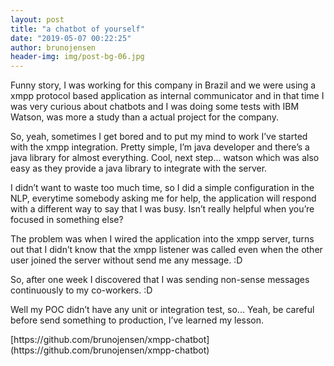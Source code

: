 ```yaml
---
layout: post
title: "a chatbot of yourself"
date: "2019-05-07 00:22:25"
author: brunojensen
header-img: img/post-bg-06.jpg
---
```

<p>Funny story, I was working for this company in Brazil and we were using a xmpp protocol based application as internal communicator and in that time I was very curious about chatbots and I was doing some tests with IBM Watson, was more a study than a actual project for the company.</p>
<p>So, yeah, sometimes I get bored and to put my mind to work I’ve started with the xmpp integration. Pretty simple, I’m java developer and there’s a java library for almost everything. Cool, next step... watson which was also easy as they provide a java library to integrate with the server.</p>
<p>I didn’t want to waste too much time, so I did a simple configuration in the NLP, everytime somebody asking me for help, the application will respond with a different way to say that I was busy. Isn’t really helpful when you’re focused in something else?</p>
<p>The problem was when I wired the application into the xmpp server, turns out that I didn’t know that the xmpp listener was called even when the other user joined the server without send me any message. :D</p>
<p>So, after one week I discovered that I was sending non-sense messages continuously to my co-workers. :D</p>
<p>Well my POC didn’t have any unit or integration test, so... Yeah, be careful before send something to production, I’ve learned my lesson.</p>
[https://github.com/brunojensen/xmpp-chatbot](https://github.com/brunojensen/xmpp-chatbot)
